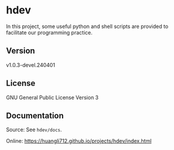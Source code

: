 # hdev

In this project, some useful python and shell scripts are provided to facilitate our programming practice.

## Version

v1.0.3-devel.240401

## License

GNU General Public License Version 3

## Documentation

Source: See `hdev/docs`.

Online: https://huangli712.github.io/projects/hdev/index.html
